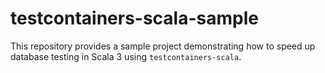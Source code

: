 # testcontainers-scala-sample

This repository provides a sample project demonstrating how to speed up database testing in Scala 3 using `testcontainers-scala`.
